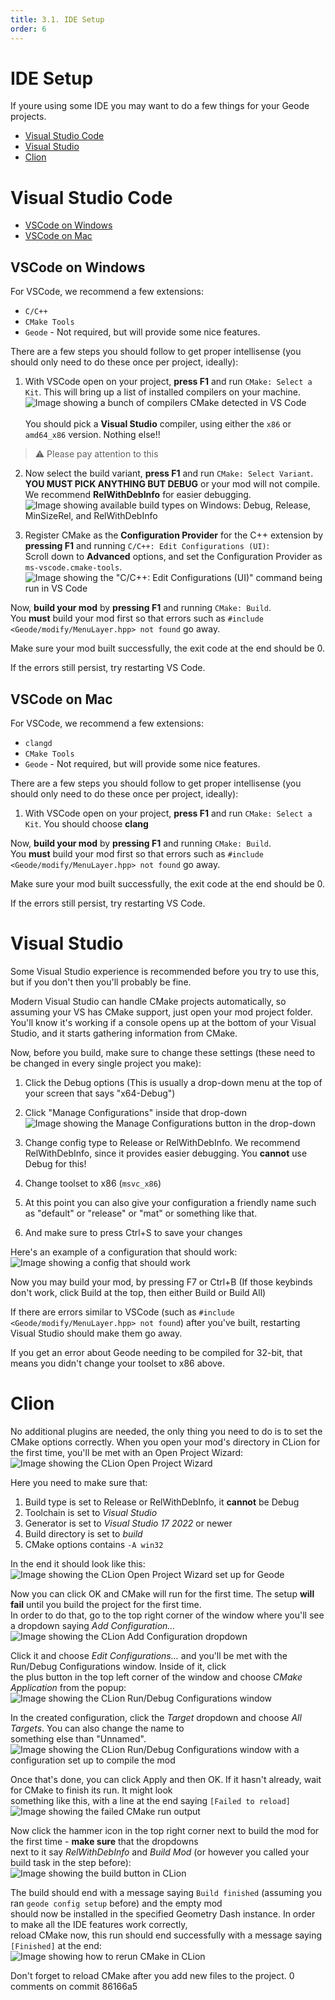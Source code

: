 ```yaml
---
title: 3.1. IDE Setup
order: 6
---
```


# IDE Setup

If youre using some IDE you may want to do a few things for your Geode projects.

* [Visual Studio Code](#visual-studio-code)
* [Visual Studio](#visual-studio)
* [Clion](#clion)

# Visual Studio Code

* [VSCode on Windows](#vscode-on-windows)
* [VSCode on Mac](#vscode-on-mac)

## VSCode on Windows

For VSCode, we recommend a few extensions:
- `C/C++`
- `CMake Tools`
- `Geode` - Not required, but will provide some nice features.

There are a few steps you should follow to get proper intellisense (you should only need to do these once per project, ideally):


1. With VSCode open on your project, **press F1** and run `CMake: Select a Kit`. This will bring up a list of installed compilers on your machine.
![Image showing a bunch of compilers CMake detected in VS Code](/assets/win_compilers.png) \
\
You should pick a **Visual Studio** compiler, using either the `x86` or `amd64_x86` version. Nothing else!!

> :warning: Please pay attention to this
2. Now select the build variant, **press F1** and run `CMake: Select Variant`. \
**YOU MUST PICK ANYTHING BUT DEBUG** or your mod will not compile. \
We recommend **RelWithDebInfo** for easier debugging. \
![Image showing available build types on Windows: Debug, Release, MinSizeRel, and RelWithDebInfo](/assets/win_relwithdebinfo.png)

3. Register CMake as the **Configuration Provider** for the C++ extension by **pressing F1** and running `C/C++: Edit Configurations (UI)`:\
Scroll down to **Advanced** options, and set the Configuration Provider as `ms-vscode.cmake-tools`. \
![Image showing the "C/C++: Edit Configurations (UI)" command being run in VS Code](/assets/win_usecmake.png)

Now, **build your mod** by **pressing F1** and running `CMake: Build`. \
You **must** build your mod first so that errors such as `#include <Geode/modify/MenuLayer.hpp> not found` go away.

Make sure your mod built successfully, the exit code at the end should be 0.

If the errors still persist, try restarting VS Code.

## VSCode on Mac

For VSCode, we recommend a few extensions:
- `clangd`
- `CMake Tools`
- `Geode` - Not required, but will provide some nice features.

There are a few steps you should follow to get proper intellisense (you should only need to do these once per project, ideally):

1. With VSCode open on your project, **press F1** and run `CMake: Select a Kit`. You should choose **clang**

Now, **build your mod** by **pressing F1** and running `CMake: Build`. \
You **must** build your mod first so that errors such as `#include <Geode/modify/MenuLayer.hpp> not found` go away.

Make sure your mod built successfully, the exit code at the end should be 0.

If the errors still persist, try restarting VS Code.

# Visual Studio

Some Visual Studio experience is recommended before you try to use this, but if you don't then you'll probably be fine.

Modern Visual Studio can handle CMake projects automatically, so assuming your VS has CMake support, just open your mod project folder. You'll know it's working if a console opens up at the bottom of your Visual Studio, and it starts gathering information from CMake.

Now, before you build, make sure to change these settings (these need to be changed in every single project you make):

1. Click the Debug options (This is usually a drop-down menu at the top of your screen that says "x64-Debug")
1. Click "Manage Configurations" inside that drop-down \
![Image showing the Manage Configurations button in the drop-down](/assets/vs_manage_configurations.png)

1. Change config type to Release or RelWithDebInfo. We recommend RelWithDebInfo, since it provides easier debugging. You **cannot** use Debug for this!
1. Change toolset to x86 (`msvc_x86`)
1. At this point you can also give your configuration a friendly name such as "default" or "release" or "mat" or something like that.
1. And make sure to press Ctrl+S to save your changes

Here's an example of a configuration that should work:
![Image showing a config that should work](/assets/vs_example_config.png)


Now you may build your mod, by pressing F7 or Ctrl+B (If those keybinds don't work, click Build at the top, then either Build or Build All)

If there are errors similar to VSCode (such as `#include <Geode/modify/MenuLayer.hpp> not found`) after you've built, restarting Visual Studio should make them go away.

If you get an error about Geode needing to be compiled for 32-bit, that means you didn't change your toolset to x86 above.

# Clion
No additional plugins are needed, the only thing you need to do is to set the CMake options correctly. When you open your mod's directory in CLion for the first time, you'll be met with an Open Project Wizard:
![Image showing the CLion Open Project Wizard](/assets/clion_openprojectwizard.png)

Here you need to make sure that:

1. Build type is set to Release or RelWithDebInfo, it **cannot** be Debug
2. Toolchain is set to *Visual Studio*
3. Generator is set to *Visual Studio 17 2022* or newer
4. Build directory is set to *build*
5. CMake options contains `-A win32`

In the end it should look like this:  
![Image showing the CLion Open Project Wizard set up for Geode](/assets/clion_openprojectwizardsetup.png)

Now you can click OK and CMake will run for the first time. The setup **will fail** until you build the project for the first time. \
In order to do that, go to the top right corner of the window where you'll see a dropdown saying *Add Configuration...*  
![Image showing the CLion Add Configuration dropdown](/assets/clion_addconfiguration.png)

Click it and choose *Edit Configurations...* and you'll be met with the Run/Debug Configurations window. Inside of it, click \
the plus button in the top left corner of the window and choose *CMake Application* from the popup:  
![Image showing the CLion Run/Debug Configurations window](/assets/clion_rundebugwindow.png)

In the created configuration, click the *Target* dropdown and choose *All Targets*. You can also change the name to \
something else than "Unnamed".  
![Image showing the CLion Run/Debug Configurations window with a configuration set up to compile the mod](/assets/clion_rundebugsetup.png)

Once that's done, you can click Apply and then OK. If it hasn't already, wait for CMake to finish its run. It might look \
something like this, with a line at the end saying `[Failed to reload]`  
![Image showing the failed CMake run output](/assets/clion_cmakerunfailed.png)

Now click the hammer icon in the top right corner next to build the mod for the first time - **make sure** that the dropdowns \
next to it say *RelWithDebInfo* and *Build Mod* (or however you called your build task in the step before):  
![Image showing the build button in CLion](/assets/clion_buildmod.png)

The build should end with a message saying `Build finished` (assuming you ran `geode config setup` before) and the empty mod \
should now be installed in the specified Geometry Dash instance. In order to make all the IDE features work correctly, \
reload CMake now, this run should end successfully with a message saying `[Finished]` at the end:  
![Image showing how to rerun CMake in CLion](/assets/clion_reloadcmake.png)

Don't forget to reload CMake after you add new files to the project.
0 comments on commit 86166a5
